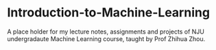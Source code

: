 # Introduction-to-Machine-Learning
A place holder for my lecture notes, assignments and projects of NJU undergradaute Machine Learning course, taught by Prof Zhihua Zhou.
